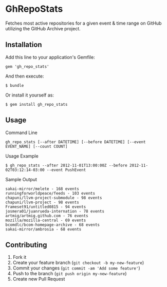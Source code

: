 # GhRepoStats

Fetches most active repositories for a given event & time range on GitHub utilizing the GitHub Archive project.

## Installation

Add this line to your application's Gemfile:

    gem 'gh_repo_stats'

And then execute:

    $ bundle

Or install it yourself as:

    $ gem install gh_repo_stats

## Usage

Command Line

    gh_repo_stats [--after DATETIME] [--before DATETIME] [--event EVENT_NAME] [--count COUNT]

Usage Example

    $ gh_repo_stats --after 2012-11-01T13:00:00Z --before 2012-11-02T03:12:14-03:00 --event PushEvent

Sample Output

	sakai-mirror/melete - 168 events
	runningforworldpeace/feeds - 103 events
	chapuni/llvm-project-submodule - 98 events
	chapuni/llvm-project - 98 events
	Frameset91/untitled0815 - 94 events
	josmera01/juanrueda-internation - 78 events
	artmig/artmig.github.com - 76 events
	mozilla/mozilla-central - 69 events
	bcomdlc/bcom-homepage-archive - 68 events
	sakai-mirror/ambrosia - 68 events

## Contributing

1. Fork it
2. Create your feature branch (`git checkout -b my-new-feature`)
3. Commit your changes (`git commit -am 'Add some feature'`)
4. Push to the branch (`git push origin my-new-feature`)
5. Create new Pull Request
